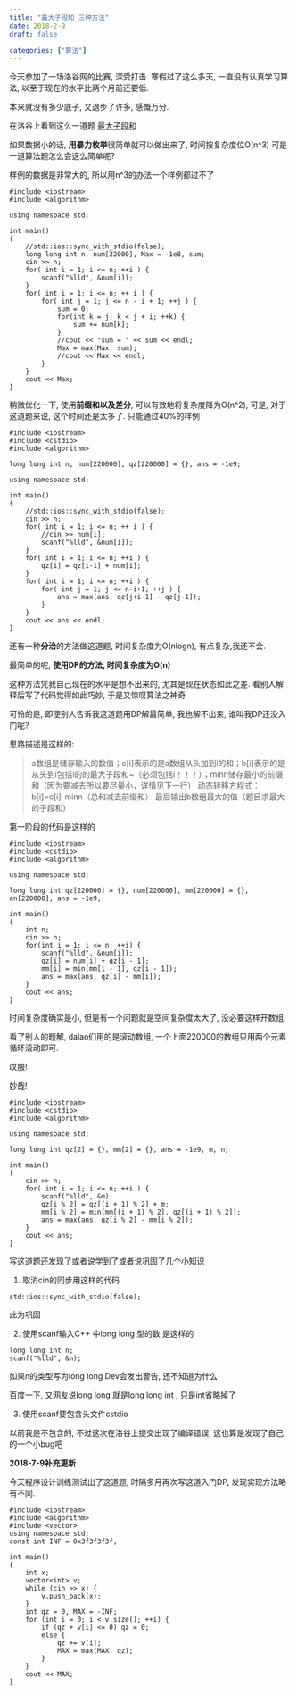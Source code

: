 ```yaml
---
title: "最大子段和_三种方法"
date: 2018-2-9
draft: false

categories: ["算法"]
---
```



今天参加了一场洛谷网的比赛, 深受打击. 寒假过了这么多天, 一直没有认真学习算法, 以至于现在的水平比两个月前还要低. 

本来就没有多少底子, 又退步了许多, 感慨万分.

在洛谷上看到这么一道题
[最大子段和](https://www.luogu.org/problemnew/show/P1115)

如果数据小的话, **用暴力枚举**很简单就可以做出来了, 时间按复杂度位O(n^3)
可是一道算法题怎么会这么简单呢?

样例的数据是非常大的, 所以用n^3的办法一个样例都过不了

```
#include <iostream>
#include <algorithm> 

using namespace std;

int main()
{
	//std::ios::sync_with_stdio(false);
	long long int n, num[22000], Max = -1e8, sum;
	cin >> n;
	for( int i = 1; i <= n; ++i ) {
		scanf("%lld", &num[i]);
	}
	for( int i = 1; i <= n; ++ i ) {
		for( int j = 1; j <= n - i + 1; ++j ) {
			sum = 0;
			for(int k = j; k < j + i; ++k) {
				sum += num[k];
			}
			//cout << "sum = " << sum << endl;
			Max = max(Max, sum);
			//cout << Max << endl;
		}
	}
	cout << Max;
}
```

稍微优化一下, 使用**前缀和以及差分**, 可以有效地将复杂度降为O(n^2), 可是, 对于这道题来说, 这个时间还是太多了. 只能通过40%的样例

```
#include <iostream>
#include <cstdio>
#include <algorithm>

long long int n, num[220000], qz[220000] = {}, ans = -1e9;

using namespace std;

int main()
{
	//std::ios::sync_with_stdio(false);
	cin >> n;
	for( int i = 1; i <= n; ++ i ) {
		//cin >> num[i];
		scanf("%lld", &num[i]);
	}
	for( int i = 1; i <= n; ++i ) {
		qz[i] = qz[i-1] + num[i];
	}
	for( int i = 1; i <= n; ++i ) {
		for( int j = 1; j <= n-i+1; ++j ) {
			ans = max(ans, qz[j+i-1] - qz[j-1]);
		}
	}
	cout << ans << endl;
}
```

还有一种**分治**的方法做这道题, 时间复杂度为O(nlogn), 有点复杂,我还不会.

最简单的呢, **使用DP的方法, 时间复杂度为O(n)**

这种方法凭我自己现在的水平是想不出来的, 尤其是现在状态如此之差. 看别人解释后写了代码觉得如此巧妙, 于是又惊叹算法之神奇

可怜的是, 即便别人告诉我这道题用DP解最简单, 我也解不出来, 谁叫我DP还没入门呢?

思路描述是这样的:

> a数组是储存输入的数值；c[i]表示的是a数组从头加到i的和；b[i]表示的是从头到i包括i的的最大子段和~（必须包括i！！！）；minn储存最小的前缀和（因为要减去所以要尽量小，详情见下一行） 动态转移方程式：b[i]=c[i]-minn（总和减去前缀和） 最后输出b数组最大的值（题目求最大的子段和）

第一阶段的代码是这样的

```
#include <iostream>
#include <cstdio>
#include <algorithm>

using namespace std;

long long int qz[220000] = {}, num[220000], mm[220000] = {}, an[220000], ans = -1e9;

int main()
{
	int n;
	cin >> n;
	for(int i = 1; i <= n; ++i) {
		scanf("%lld", &num[i]);
		qz[i] = num[i] + qz[i - 1];
		mm[i] = min(mm[i - 1], qz[i - 1]);
		ans = max(ans, qz[i] - mm[i]);
	}
	cout << ans;
}
```

时间复杂度确实是小, 但是有一个问题就是空间复杂度太大了, 没必要这样开数组.

看了别人的题解, dalao们用的是滚动数组, 一个上面220000的数组只用两个元素循环滚动即可.

叹服!

妙哉!

```
#include <iostream>
#include <cstdio>
#include <algorithm>

using namespace std;

long long int qz[2] = {}, mm[2] = {}, ans = -1e9, m, n;

int main()
{
	cin >> n;
	for( int i = 1; i <= n; ++i ) {
		scanf("%lld", &m);
		qz[i % 2] = qz[(i + 1) % 2] + m;
		mm[i % 2] = min(mm[(i + 1) % 2], qz[(i + 1) % 2]);
		ans = max(ans, qz[i % 2] - mm[i % 2]);
	}
	cout << ans;
}
```

写这道题还发现了或者说学到了或者说巩固了几个小知识

1) 取消cin的同步用这样的代码

```
std::ios::sync_with_stdio(false);
```
此为巩固

2) 使用scanf输入C++ 中long long 型的数
是这样的

```
long long int n;
scanf("%lld", &n);
```
如果n的类型写为long long Dev会发出警告, 还不知道为什么

百度一下, 又网友说long long 就是long long int , 只是int省略掉了

3) 使用scanf要包含头文件cstdio

以前我是不包含的, 不过这次在洛谷上提交出现了编译错误, 这也算是发现了自己的一个小bug吧

________________2018-7-9补充更新________________

今天程序设计训练测试出了这道题, 时隔多月再次写这道入门DP, 发现实现方法略有不同.

```
#include <iostream>
#include <algorithm>
#include <vector>
using namespace std;
const int INF = 0x3f3f3f3f;

int main()
{
	int x;
	vector<int> v;
	while (cin >> x) {
		v.push_back(x);
	}
	int qz = 0, MAX = -INF;
	for (int i = 0; i < v.size(); ++i) {
		if (qz + v[i] <= 0) qz = 0;
		else {
			qz += v[i];
			MAX = max(MAX, qz);
		}
	}
	cout << MAX;
}
```